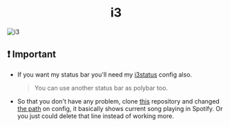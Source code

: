  <h1 align="center"> 
  i3 
</h1>

![i3](https://raw.githubusercontent.com/Jorgedeveloopzz/dotfiles/master/.screenshots/i3.png)

## ❗ Important
  - If you want my status bar you'll need my [i3status](https://raw.githubusercontent.com/jorgeloopzz/dotfiles/master/.config/i3status/config) config also.
    > You can use another status bar as polybar too.
  - So that you don't have any problem, clone [this](https://github.com/rpieja/i3spotifystatus) repository and changed [the path](https://github.com/jorgeloopzz/dotfiles/blob/master/.config/i3/config#L243C1-L243C1) on config, it basically shows current song playing in Spotify. Or you just could delete that line instead of working more.
